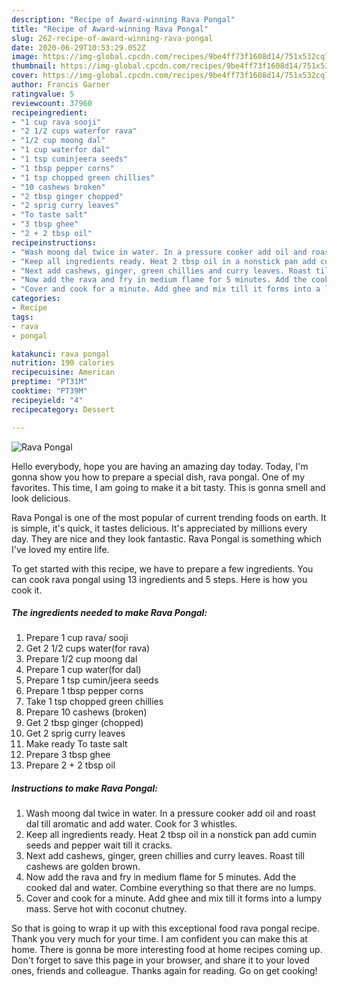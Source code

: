 ```yaml
---
description: "Recipe of Award-winning Rava Pongal"
title: "Recipe of Award-winning Rava Pongal"
slug: 262-recipe-of-award-winning-rava-pongal
date: 2020-06-29T10:53:29.052Z
image: https://img-global.cpcdn.com/recipes/9be4ff73f1608d14/751x532cq70/rava-pongal-recipe-main-photo.jpg
thumbnail: https://img-global.cpcdn.com/recipes/9be4ff73f1608d14/751x532cq70/rava-pongal-recipe-main-photo.jpg
cover: https://img-global.cpcdn.com/recipes/9be4ff73f1608d14/751x532cq70/rava-pongal-recipe-main-photo.jpg
author: Francis Garner
ratingvalue: 5
reviewcount: 37960
recipeingredient:
- "1 cup rava sooji"
- "2 1/2 cups waterfor rava"
- "1/2 cup moong dal"
- "1 cup waterfor dal"
- "1 tsp cuminjeera seeds"
- "1 tbsp pepper corns"
- "1 tsp chopped green chillies"
- "10 cashews broken"
- "2 tbsp ginger chopped"
- "2 sprig curry leaves"
- "To taste salt"
- "3 tbsp ghee"
- "2 + 2 tbsp oil"
recipeinstructions:
- "Wash moong dal twice in water. In a pressure cooker add oil and roast dal till aromatic and add water. Cook for 3 whistles."
- "Keep all ingredients ready. Heat 2 tbsp oil in a nonstick pan add cumin seeds and pepper wait till it cracks."
- "Next add cashews, ginger, green chillies and curry leaves. Roast till cashews are golden brown."
- "Now add the rava and fry in medium flame for 5 minutes. Add the cooked dal and water. Combine everything so that there are no lumps."
- "Cover and cook for a minute. Add ghee and mix till it forms into a lumpy mass. Serve hot with coconut chutney."
categories:
- Recipe
tags:
- rava
- pongal

katakunci: rava pongal 
nutrition: 190 calories
recipecuisine: American
preptime: "PT31M"
cooktime: "PT39M"
recipeyield: "4"
recipecategory: Dessert

---
```



![Rava Pongal](https://img-global.cpcdn.com/recipes/9be4ff73f1608d14/751x532cq70/rava-pongal-recipe-main-photo.jpg)

Hello everybody, hope you are having an amazing day today. Today, I'm gonna show you how to prepare a special dish, rava pongal. One of my favorites. This time, I am going to make it a bit tasty. This is gonna smell and look delicious.



Rava Pongal is one of the most popular of current trending foods on earth. It is simple, it's quick, it tastes delicious. It's appreciated by millions every day. They are nice and they look fantastic. Rava Pongal is something which I've loved my entire life.


To get started with this recipe, we have to prepare a few ingredients. You can cook rava pongal using 13 ingredients and 5 steps. Here is how you cook it.

<!--inarticleads1-->

##### The ingredients needed to make Rava Pongal:

1. Prepare 1 cup rava/ sooji
1. Get 2 1/2 cups water(for rava)
1. Prepare 1/2 cup moong dal
1. Prepare 1 cup water(for dal)
1. Prepare 1 tsp cumin/jeera seeds
1. Prepare 1 tbsp pepper corns
1. Take 1 tsp chopped green chillies
1. Prepare 10 cashews (broken)
1. Get 2 tbsp ginger (chopped)
1. Get 2 sprig curry leaves
1. Make ready To taste salt
1. Prepare 3 tbsp ghee
1. Prepare 2 + 2 tbsp oil




<!--inarticleads2-->

##### Instructions to make Rava Pongal:

1. Wash moong dal twice in water. In a pressure cooker add oil and roast dal till aromatic and add water. Cook for 3 whistles.
1. Keep all ingredients ready. Heat 2 tbsp oil in a nonstick pan add cumin seeds and pepper wait till it cracks.
1. Next add cashews, ginger, green chillies and curry leaves. Roast till cashews are golden brown.
1. Now add the rava and fry in medium flame for 5 minutes. Add the cooked dal and water. Combine everything so that there are no lumps.
1. Cover and cook for a minute. Add ghee and mix till it forms into a lumpy mass. Serve hot with coconut chutney.




So that is going to wrap it up with this exceptional food rava pongal recipe. Thank you very much for your time. I am confident you can make this at home. There is gonna be more interesting food at home recipes coming up. Don't forget to save this page in your browser, and share it to your loved ones, friends and colleague. Thanks again for reading. Go on get cooking!
